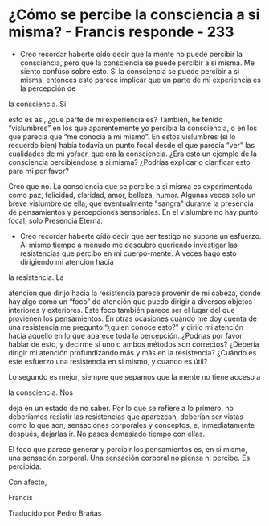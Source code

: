 # ¿Cómo se percibe la consciencia a si misma? - Francis responde - 233

- Creo recordar haberte oído decir que la mente no puede percibir la consciencia, pero que la consciencia se puede percibir a si misma. Me siento confuso sobre esto. Si la consciencia se puede percibir a si misma, entonces esto parece implicar que un parte de mi experiencia es la percepción de

la consciencia. Si

esto es así, ¿que parte de mi experiencia es? También, he tenido “vislumbres” en los que aparentemente yo percibía la consciencia, o en los que parecía que “me conocía a mi mismo”. En estos vislumbres (si lo recuerdo bien) había todavía un punto focal desde el que parecía “ver” las cualidades de mi yo/ser, que era la consciencia. ¿Era esto un ejemplo de la consciencia percibiéndose a si misma? ¿Podrías explicar o clarificar esto para mí por favor?

Creo que no. La consciencia que se percibe a si misma es experimentada como paz, felicidad, claridad, amor, belleza, humor. Algunas veces solo un breve vislumbre de ella, que eventualmente "sangra" durante la presencia de pensamientos y percepciones sensoriales. En el vislumbre no hay punto focal, solo Presencia Eterna.

- Creo recordar haberte oído decir que ser testigo no supone un esfuerzo. Al mismo tiempo a menudo me descubro queriendo investigar las resistencias que percibo en mi cuerpo-mente. A veces hago esto dirigiendo mi atención hacia

la resistencia. La

atención que dirijo hacia la resistencia parece provenir de mi cabeza, donde hay algo como un “foco” de atención que puedo dirigir a diversos objetos interiores y exteriores. Este foco también parece ser el lugar del que provienen los pensamientos. En otras ocasiones cuando me doy cuenta de una resistencia me pregunto:“¿quien conoce esto?” y dirijo mi atención hacia aquello en lo que aparece toda la percepción. ¿Podrías por favor hablar de esto, y decirme si uno o ambos métodos son correctos? ¿Debería dirigir mi atención profundizando más y más en la resistencia? ¿Cuándo es este esfuerzo una resistencia en si mismo, y cuando es útil?

Lo segundo es mejor, siempre que sepamos que la mente no tiene acceso a

la consciencia. Nos

deja en un estado de no saber. Por lo que se refiere a lo primero, no deberíamos resistir las resistencias que aparezcan, deberían ser vistas como lo que son, sensaciones corporales y conceptos, e, inmediatamente después, dejarlas ir. No pases demasiado tiempo con ellas.

El foco que parece generar y percibir los pensamientos es, en si mismo, una sensación corporal. Una sensación corporal no piensa ni percibe. Es percibida.

Con afecto,

Francis

Traducido por Pedro Brañas

